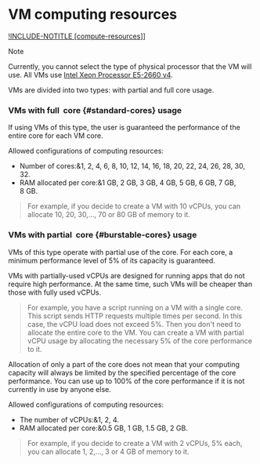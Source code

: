 # VM computing resources

[!INCLUDE-NOTITLE [compute-resources]](../_includes_service/compute-resources.md)]

> [!NOTE]
>
> Currently, you cannot select the type of physical processor that the VM will use. All VMs use [Intel Xeon Processor E5-2660 v4](https://ark.intel.com/products/91772/Intel-Xeon-Processor-E5-2660-v4-35M-Cache-2_00-GHz).

VMs are divided into two types: with partial and full core usage.

### VMs with full &nbsp;core {#standard-cores} usage

If using VMs of this type, the user is guaranteed the performance of the entire core for each VM core.

Allowed configurations of computing resources:

* Number of cores:&1, 2, 4, 6, 8, 10, 12, 14, 16, 18, 20, 22, 24, 26, 28, 30, 32.
* RAM allocated per core:&1&nbsp;GB, 2&nbsp;GB, 3&nbsp;GB, 4&nbsp;GB, 5&nbsp;GB, 6&nbsp;GB, 7&nbsp;GB, 8&nbsp;GB.

> For example, if you decide to create a VM with 10 vCPUs, you can allocate 10, 20, 30,..., 70 or 80&nbsp;GB of memory  to it.

### VMs with partial &nbsp;core {#burstable-cores} usage

VMs of this type operate with partial use of the core. For each core, a minimum performance level of 5% of its capacity is guaranteed.

VMs with partially-used vCPUs are designed for running apps that do not require high performance. At the same time, such VMs will be cheaper than those with fully used vCPUs.

> For example, you have a script running on a VM with a single core. This script sends HTTP requests multiple times per second. In this case, the vCPU load does not exceed 5%. Then you don't need to allocate the entire core to the VM. You can create a VM with partial vCPU usage by allocating the necessary 5% of the core performance  to it.

Allocation of only a part of the core does not mean that your computing capacity will always be limited by the specified percentage of the core performance. You can use up to 100% of the core performance if it is not currently in use by anyone else.

Allowed configurations of computing resources:

* The number of vCPUs:&1, 2, 4.
* RAM allocated per core:&0.5&nbsp;GB, 1&nbsp;GB, 1.5&nbsp;GB, 2&nbsp;GB.

> For example, if you decide to create a VM with 2 vCPUs, 5% each, you can allocate 1, 2,..., 3 or 4&nbsp;GB of memory to it.

